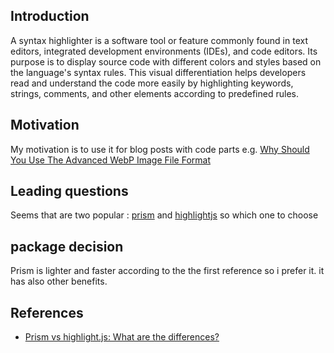 <h2>Introduction</h2>
A syntax highlighter is a software tool or feature commonly found in text editors, integrated development environments (IDEs), and code editors. Its purpose is to display source code with different colors and styles based on the language's syntax rules. This visual differentiation helps developers read and understand the code more easily by highlighting keywords, strings, comments, and other elements according to predefined rules.

<h2>Motivation</h2>
My motivation is to use it for blog posts with code parts e.g. <a href='https://nathankrasney.com/posts/load-image-faster-with-webp'>Why Should You Use The Advanced WebP Image File Format</a>

<h2>Leading questions</h2>
Seems that are two popular : <a href='https://prismjs.com/'>prism</a> and <a href='https://highlightjs.org/'>highlightjs</a> so which one to choose

<h2>package decision</h2>
Prism is lighter and faster according to the the first reference so i prefer it. it has also other benefits.

<h2>References</h2>
<ul>
<li><a href='https://stackshare.io/stackups/highlightjs-vs-prism'>Prism vs highlight.js: What are the differences?</a></li>
</ul>
